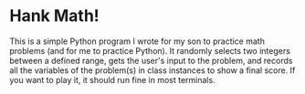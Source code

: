 # Hank Math!

This is a simple Python program I wrote for my son to practice math problems (and for me to practice Python). It randomly selects two integers between a defined range, gets the user's input to the problem, and records all the variables of the problem(s) in class instances to show a final score. If you want to play it, it should run fine in most terminals.
